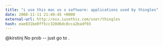 ```yaml
---
title: "i use this mac os x software: applications used by thingles"
date: 2008-11-11 21:49:45 +0000
external-url: http://osx.iusethis.com/user/thingles
hash: eae831be0ff5cc320d6dc8cca2badf93
---
```


@kirstinj No prob -- just go to .
